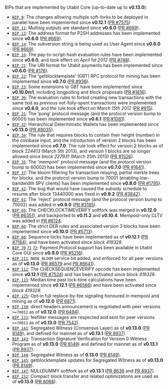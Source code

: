 BIPs that are implemented by Utabit Core (up-to-date up to **v0.13.0**):

* [`BIP 9`](https://github.com/utabit/bips/blob/master/bip-0009.mediawiki): The changes allowing multiple soft-forks to be deployed in parallel have been implemented since **v0.12.1**  ([PR #7575](https://github.com/utabit/utabit/pull/7575))
* [`BIP 11`](https://github.com/utabit/bips/blob/master/bip-0011.mediawiki): Multisig outputs are standard since **v0.6.0** ([PR #669](https://github.com/utabit/utabit/pull/669)).
* [`BIP 13`](https://github.com/utabit/bips/blob/master/bip-0013.mediawiki): The address format for P2SH addresses has been implemented since **v0.6.0** ([PR #669](https://github.com/utabit/utabit/pull/669)).
* [`BIP 14`](https://github.com/utabit/bips/blob/master/bip-0014.mediawiki): The subversion string is being used as User Agent since **v0.6.0** ([PR #669](https://github.com/utabit/utabit/pull/669)).
* [`BIP 16`](https://github.com/utabit/bips/blob/master/bip-0016.mediawiki): The pay-to-script-hash evaluation rules have been implemented since **v0.6.0**, and took effect on *April 1st 2012* ([PR #748](https://github.com/utabit/utabit/pull/748)).
* [`BIP 21`](https://github.com/utabit/bips/blob/master/bip-0021.mediawiki): The URI format for Utabit payments has been implemented since **v0.6.0** ([PR #176](https://github.com/utabit/utabit/pull/176)).
* [`BIP 22`](https://github.com/utabit/bips/blob/master/bip-0022.mediawiki): The 'getblocktemplate' (GBT) RPC protocol for mining has been implemented since **v0.7.0** ([PR #936](https://github.com/utabit/utabit/pull/936)).
* [`BIP 23`](https://github.com/utabit/bips/blob/master/bip-0023.mediawiki): Some extensions to GBT have been implemented since **v0.10.0rc1**, including longpolling and block proposals ([PR #1816](https://github.com/utabit/utabit/pull/1816)).
* [`BIP 30`](https://github.com/utabit/bips/blob/master/bip-0030.mediawiki): The evaluation rules to forbid creating new transactions with the same txid as previous not-fully-spent transactions were implemented since **v0.6.0**, and the rule took effect on *March 15th 2012* ([PR #915](https://github.com/utabit/utabit/pull/915)).
* [`BIP 31`](https://github.com/utabit/bips/blob/master/bip-0031.mediawiki): The 'pong' protocol message (and the protocol version bump to 60001) has been implemented since **v0.6.1** ([PR #1081](https://github.com/utabit/utabit/pull/1081)).
* [`BIP 32`](https://github.com/utabit/bips/blob/master/bip-0032.mediawiki): Hierarchical Deterministic Wallets has been implemented since **v0.13.0** ([PR #8035](https://github.com/utabit/utabit/pull/8035)).
* [`BIP 34`](https://github.com/utabit/bips/blob/master/bip-0034.mediawiki): The rule that requires blocks to contain their height (number) in the coinbase input, and the introduction of version 2 blocks has been implemented since **v0.7.0**. The rule took effect for version 2 blocks as of *block 224413* (March 5th 2013), and version 1 blocks are no longer allowed since *block 227931* (March 25th 2013) ([PR #1526](https://github.com/utabit/utabit/pull/1526)).
* [`BIP 35`](https://github.com/utabit/bips/blob/master/bip-0035.mediawiki): The 'mempool' protocol message (and the protocol version bump to 60002) has been implemented since **v0.7.0** ([PR #1641](https://github.com/utabit/utabit/pull/1641)).
* [`BIP 37`](https://github.com/utabit/bips/blob/master/bip-0037.mediawiki): The bloom filtering for transaction relaying, partial merkle trees for blocks, and the protocol version bump to 70001 (enabling low-bandwidth SPV clients) has been implemented since **v0.8.0** ([PR #1795](https://github.com/utabit/utabit/pull/1795)).
* [`BIP 42`](https://github.com/utabit/bips/blob/master/bip-0042.mediawiki): The bug that would have caused the subsidy schedule to resume after block 13440000 was fixed in **v0.9.2** ([PR #3842](https://github.com/utabit/utabit/pull/3842)).
* [`BIP 61`](https://github.com/utabit/bips/blob/master/bip-0061.mediawiki): The 'reject' protocol message (and the protocol version bump to 70002) was added in **v0.9.0** ([PR #3185](https://github.com/utabit/utabit/pull/3185)).
* [`BIP 65`](https://github.com/utabit/bips/blob/master/bip-0065.mediawiki): The CHECKLOCKTIMEVERIFY softfork was merged in **v0.12.0** ([PR #6351](https://github.com/utabit/utabit/pull/6351)), and backported to **v0.11.2** and **v0.10.4**. Mempool-only CLTV was added in [PR #6124](https://github.com/utabit/utabit/pull/6124).
* [`BIP 66`](https://github.com/utabit/bips/blob/master/bip-0066.mediawiki): The strict DER rules and associated version 3 blocks have been implemented since **v0.10.0** ([PR #5713](https://github.com/utabit/utabit/pull/5713)).
* [`BIP 68`](https://github.com/utabit/bips/blob/master/bip-0068.mediawiki): Sequence locks have been implemented as of **v0.12.1**  ([PR #7184](https://github.com/utabit/utabit/pull/7184)), and have been activated since *block 419328*.
* [`BIP 70`](https://github.com/utabit/bips/blob/master/bip-0070.mediawiki) [`71`](https://github.com/utabit/bips/blob/master/bip-0071.mediawiki) [`72`](https://github.com/utabit/bips/blob/master/bip-0072.mediawiki): Payment Protocol support has been available in Utabit Core GUI since **v0.9.0** ([PR #5216](https://github.com/utabit/utabit/pull/5216)).
* [`BIP 111`](https://github.com/utabit/bips/blob/master/bip-0111.mediawiki): `NODE_BLOOM` service bit added, and enforced for all peer versions as of **v0.13.0** ([PR #6579](https://github.com/utabit/utabit/pull/6579) and [PR #6641](https://github.com/utabit/utabit/pull/6641)).
* [`BIP 112`](https://github.com/utabit/bips/blob/master/bip-0112.mediawiki): The CHECKSEQUENCEVERIFY opcode has been implemented since **v0.12.1** ([PR #7524](https://github.com/utabit/utabit/pull/7524)) and has been activated since *block 419328*.
* [`BIP 113`](https://github.com/utabit/bips/blob/master/bip-0113.mediawiki): Median time past lock-time calculations have been implemented since **v0.12.1** ([PR #6566](https://github.com/utabit/utabit/pull/6566)) and have been activated since *block 419328*.
* [`BIP 125`](https://github.com/utabit/bips/blob/master/bip-0125.mediawiki): Opt-in full replace-by-fee signaling honoured in mempool and mining as of **v0.12.0** ([PR 6871](https://github.com/utabit/utabit/pull/6871)).
* [`BIP 130`](https://github.com/utabit/bips/blob/master/bip-0130.mediawiki): direct headers announcement is negotiated with peer versions `>=70012` as of **v0.12.0** ([PR 6494](https://github.com/utabit/utabit/pull/6494)).
* [`BIP 133`](https://github.com/utabit/bips/blob/master/bip-0133.mediawiki): feefilter messages are respected and sent for peer versions `>=70013` as of **v0.13.0** ([PR 7542](https://github.com/utabit/utabit/pull/7542)).
* [`BIP 141`](https://github.com/utabit/bips/blob/master/bip-0141.mediawiki): Segregated Witness (Consensus Layer) as of **v0.13.0** ([PR 8149](https://github.com/utabit/utabit/pull/8149)), and defined for mainnet as of **v0.13.1** ([PR 8937](https://github.com/utabit/utabit/pull/8937)).
* [`BIP 143`](https://github.com/utabit/bips/blob/master/bip-0143.mediawiki): Transaction Signature Verification for Version 0 Witness Program as of **v0.13.0** ([PR 8149](https://github.com/utabit/utabit/pull/8149)) and defined for mainnet as of **v0.13.1** ([PR 8937](https://github.com/utabit/utabit/pull/8937)).
* [`BIP 144`](https://github.com/utabit/bips/blob/master/bip-0144.mediawiki): Segregated Witness as of **0.13.0** ([PR 8149](https://github.com/utabit/utabit/pull/8149)).
* [`BIP 145`](https://github.com/utabit/bips/blob/master/bip-0145.mediawiki): getblocktemplate updates for Segregated Witness as of **v0.13.0** ([PR 8149](https://github.com/utabit/utabit/pull/8149)).
* [`BIP 147`](https://github.com/utabit/bips/blob/master/bip-0147.mediawiki): NULLDUMMY softfork as of **v0.13.1** ([PR 8636](https://github.com/utabit/utabit/pull/8636) and [PR 8937](https://github.com/utabit/utabit/pull/8937)).
* [`BIP 152`](https://github.com/utabit/bips/blob/master/bip-0152.mediawiki): Compact block transfer and related optimizations are used as of **v0.13.0** ([PR 8068](https://github.com/utabit/utabit/pull/8068)).
